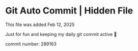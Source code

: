 # Git Auto Commit | Hidden File

This file was added Feb 12, 2025

Just for fun and keeping my daily git commit active 🤪

commit number: 289163
